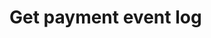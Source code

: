 <!-- START_METADATA
---
title: Get payment event log with the ePayment API
sidebar_label: Get payment event log
sidebar_position: 20
description: Get payment event log with the ePayment API.
pagination_next: null
pagination_prev: null
draft: true
---
END_METADATA -->

# Get payment event log
